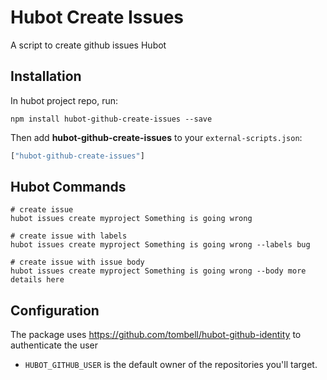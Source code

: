 # Hubot Create Issues

A script to create github issues Hubot

## Installation

In hubot project repo, run:

```
npm install hubot-github-create-issues --save
```

Then add **hubot-github-create-issues** to your `external-scripts.json`:

```javascript
["hubot-github-create-issues"]
```

## Hubot Commands

```
# create issue
hubot issues create myproject Something is going wrong

# create issue with labels
hubot issues create myproject Something is going wrong --labels bug

# create issue with issue body
hubot issues create myproject Something is going wrong --body more details here
```

## Configuration

The package uses https://github.com/tombell/hubot-github-identity to authenticate the user
* `HUBOT_GITHUB_USER` is the default owner of the repositories you'll target.
